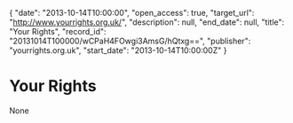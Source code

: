 {
  "date": "2013-10-14T10:00:00", 
  "open_access": true, 
  "target_url": "http://www.yourrights.org.uk/", 
  "description": null, 
  "end_date": null, 
  "title": "Your Rights", 
  "record_id": "20131014T100000/wCPaH4FOwgi3AmsG/hQtxg==", 
  "publisher": "yourrights.org.uk", 
  "start_date": "2013-10-14T10:00:00Z"
}

# Your Rights

None